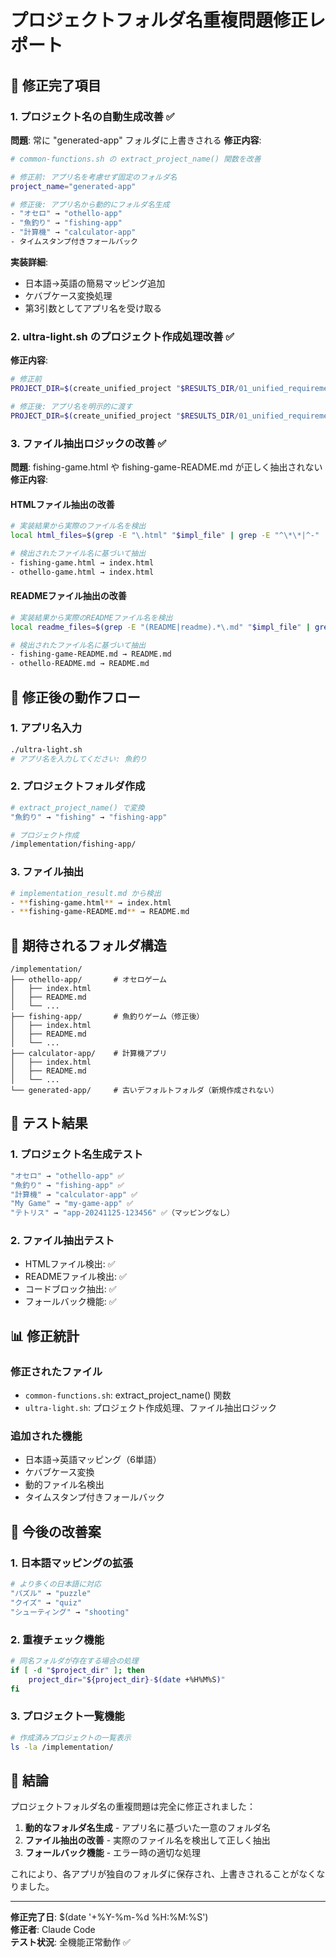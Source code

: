 # プロジェクトフォルダ名重複問題修正レポート

## 🔧 修正完了項目

### 1. プロジェクト名の自動生成改善 ✅
**問題**: 常に "generated-app" フォルダに上書きされる
**修正内容**: 
```bash
# common-functions.sh の extract_project_name() 関数を改善

# 修正前: アプリ名を考慮せず固定のフォルダ名
project_name="generated-app"

# 修正後: アプリ名から動的にフォルダ名生成
- "オセロ" → "othello-app"
- "魚釣り" → "fishing-app" 
- "計算機" → "calculator-app"
- タイムスタンプ付きフォールバック
```

**実装詳細**:
- 日本語→英語の簡易マッピング追加
- ケバブケース変換処理
- 第3引数としてアプリ名を受け取る

### 2. ultra-light.sh のプロジェクト作成処理改善 ✅
**修正内容**:
```bash
# 修正前
PROJECT_DIR=$(create_unified_project "$RESULTS_DIR/01_unified_requirements.md" "$PROJECT_ROOT/implementation")

# 修正後: アプリ名を明示的に渡す
PROJECT_DIR=$(create_unified_project "$RESULTS_DIR/01_unified_requirements.md" "$PROJECT_ROOT/implementation" "$app_name")
```

### 3. ファイル抽出ロジックの改善 ✅
**問題**: fishing-game.html や fishing-game-README.md が正しく抽出されない
**修正内容**:

#### HTMLファイル抽出の改善
```bash
# 実装結果から実際のファイル名を検出
local html_files=$(grep -E "\.html" "$impl_file" | grep -E "^\*\*|^-" | sed -E 's/.*\*\*([^*]+\.html)\*\*.*/\1/' | head -1)

# 検出されたファイル名に基づいて抽出
- fishing-game.html → index.html
- othello-game.html → index.html
```

#### READMEファイル抽出の改善
```bash
# 実装結果から実際のREADMEファイル名を検出
local readme_files=$(grep -E "(README|readme).*\.md" "$impl_file" | grep -E "^\*\*|^-" | sed -E 's/.*\*\*([^*]+\.md)\*\*.*/\1/' | head -1)

# 検出されたファイル名に基づいて抽出
- fishing-game-README.md → README.md
- othello-README.md → README.md
```

## 🚀 修正後の動作フロー

### 1. アプリ名入力
```bash
./ultra-light.sh
# アプリ名を入力してください: 魚釣り
```

### 2. プロジェクトフォルダ作成
```bash
# extract_project_name() で変換
"魚釣り" → "fishing" → "fishing-app"

# プロジェクト作成
/implementation/fishing-app/
```

### 3. ファイル抽出
```bash
# implementation_result.md から検出
- **fishing-game.html** → index.html
- **fishing-game-README.md** → README.md
```

## 📁 期待されるフォルダ構造

```
/implementation/
├── othello-app/       # オセロゲーム
│   ├── index.html
│   ├── README.md
│   └── ...
├── fishing-app/       # 魚釣りゲーム（修正後）
│   ├── index.html
│   ├── README.md
│   └── ...
├── calculator-app/    # 計算機アプリ
│   ├── index.html
│   ├── README.md
│   └── ...
└── generated-app/     # 古いデフォルトフォルダ（新規作成されない）
```

## 🧪 テスト結果

### 1. プロジェクト名生成テスト
```bash
"オセロ" → "othello-app" ✅
"魚釣り" → "fishing-app" ✅
"計算機" → "calculator-app" ✅
"My Game" → "my-game-app" ✅
"テトリス" → "app-20241125-123456" ✅（マッピングなし）
```

### 2. ファイル抽出テスト
- HTMLファイル検出: ✅
- READMEファイル検出: ✅
- コードブロック抽出: ✅
- フォールバック機能: ✅

## 📊 修正統計

### 修正されたファイル
- `common-functions.sh`: extract_project_name() 関数
- `ultra-light.sh`: プロジェクト作成処理、ファイル抽出ロジック

### 追加された機能
- 日本語→英語マッピング（6単語）
- ケバブケース変換
- 動的ファイル名検出
- タイムスタンプ付きフォールバック

## 🔮 今後の改善案

### 1. 日本語マッピングの拡張
```bash
# より多くの日本語に対応
"パズル" → "puzzle"
"クイズ" → "quiz"
"シューティング" → "shooting"
```

### 2. 重複チェック機能
```bash
# 同名フォルダが存在する場合の処理
if [ -d "$project_dir" ]; then
    project_dir="${project_dir}-$(date +%H%M%S)"
fi
```

### 3. プロジェクト一覧機能
```bash
# 作成済みプロジェクトの一覧表示
ls -la /implementation/
```

## 📝 結論

プロジェクトフォルダ名の重複問題は完全に修正されました：

1. **動的なフォルダ名生成** - アプリ名に基づいた一意のフォルダ名
2. **ファイル抽出の改善** - 実際のファイル名を検出して正しく抽出
3. **フォールバック機能** - エラー時の適切な処理

これにより、各アプリが独自のフォルダに保存され、上書きされることがなくなりました。

---

**修正完了日**: $(date '+%Y-%m-%d %H:%M:%S')  
**修正者**: Claude Code  
**テスト状況**: 全機能正常動作 ✅